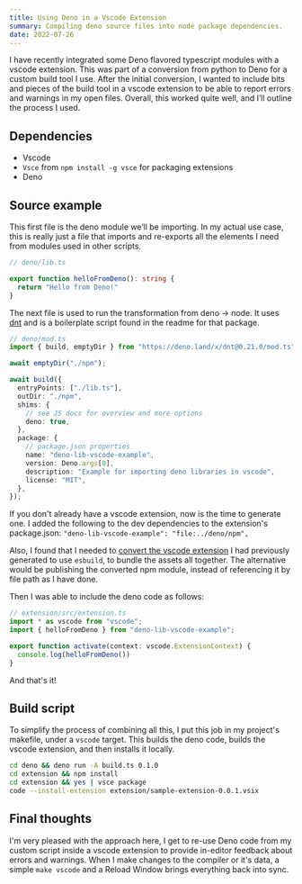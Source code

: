 ```yaml
---
title: Using Deno in a Vscode Extension
summary: Compiling deno source files into node package dependencies. 
date: 2022-07-26
---
```


I have recently integrated some Deno flavored typescript modules with a vscode extension. 
This was part of a conversion from python to Deno for a custom build tool I use. 
After the initial conversion, I wanted to include bits and pieces of the build tool in a vscode extension to be able to report errors and warnings in my open files. 
Overall, this worked quite well, and I’ll outline the process I used.

## Dependencies
* Vscode
* `Vsce` from `npm install -g vsce` for packaging extensions
* Deno

## Source example
This first file is the deno module we’ll be importing. In my actual use case, this is really just a file that imports and re-exports all the elements I need from modules used in other scripts. 

```ts
// deno/lib.ts

export function helloFromDeno(): string {
  return "Hello from Deno!"
}
```

The next file is used to run the transformation from deno -> node. It uses [dnt](https://deno.land/x/dnt@0.21.0) and is a boilerplate script found in the readme for that package. 

```ts
// deno/mod.ts
import { build, emptyDir } from "https://deno.land/x/dnt@0.21.0/mod.ts";

await emptyDir("./npm");

await build({
  entryPoints: ["./lib.ts"],
  outDir: "./npm",
  shims: {
    // see JS docs for overview and more options
    deno: true,
  },
  package: {
    // package.json properties
    name: "deno-lib-vscode-example",
    version: Deno.args[0],
    description: "Example for importing deno libraries in vscode",
    license: "MIT",
  },
});

```

If you don't already have a vscode extension, now is the time to generate one.
I added the following to the dev dependencies to the extension's package.json: `"deno-lib-vscode-example": "file:../deno/npm",`

Also, I found that I needed to [convert the vscode extension](https://code.visualstudio.com/api/working-with-extensions/bundling-extension) I had previously generated to use `esbuild`, to bundle the assets all together. The alternative would be publishing the converted npm module, instead of referencing it by file path as I have done. 

Then I was able to include the deno code as follows:

```ts
// extension/src/extension.ts 
import * as vscode from "vscode";
import { helloFromDeno } from "deno-lib-vscode-example";

export function activate(context: vscode.ExtensionContext) {
  console.log(helloFromDeno())
}
```

And that's it!

## Build script
To simplify the process of combining all this, I put this job in my project's makefile, under a `vscode` target. This builds the deno code, builds the vscode extension, and then installs it locally. 

```bash
cd deno && deno run -A build.ts 0.1.0
cd extension && npm install
cd extension && yes | vsce package
code --install-extension extension/sample-extension-0.0.1.vsix
```

## Final thoughts
I'm very pleased with the approach here, I get to re-use Deno code from my custom script inside a vscode extension to provide in-editor feedback about errors and warnings. 
When I make changes to the compiler or it's data, a simple `make vscode` and a Reload Window brings everything back into sync. 
